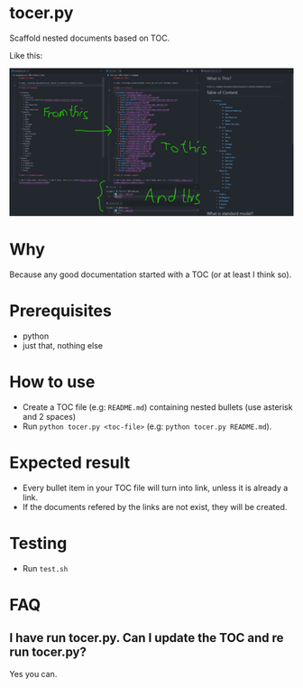 # tocer.py

Scaffold nested documents based on TOC.

Like this:

![](images/tocer.png)

# Why

Because any good documentation started with a TOC (or at least I think so).

# Prerequisites

* python
* just that, nothing else

# How to use

* Create a TOC file (e.g: `README.md`) containing nested bullets (use asterisk and 2 spaces)
* Run `python tocer.py <toc-file>` (e.g: `python tocer.py README.md`).

# Expected result

* Every bullet item in your TOC file will turn into link, unless it is already a link.
* If the documents refered by the links are not exist, they will be created.

# Testing

* Run `test.sh`

# FAQ

## I have run tocer.py. Can I update the TOC and re run tocer.py?

Yes you can.